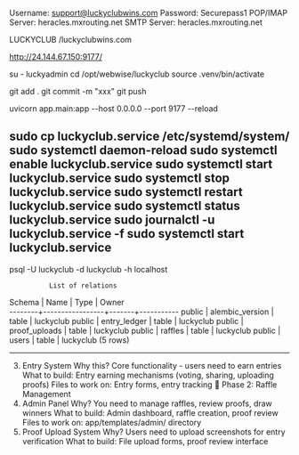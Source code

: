 
Username:	support@luckyclubwins.com
Password:	Securepass1
POP/IMAP Server:	heracles.mxrouting.net
SMTP Server:	heracles.mxrouting.net

LUCKYCLUB /luckyclubwins.com

http://24.144.67.150:9177/

su - luckyadmin
cd /opt/webwise/luckyclub
source .venv/bin/activate

git add .
git commit -m "xxx"
git push

uvicorn app.main:app --host 0.0.0.0 --port 9177 --reload

sudo cp luckyclub.service /etc/systemd/system/
sudo systemctl daemon-reload
sudo systemctl enable luckyclub.service
sudo systemctl start luckyclub.service
sudo systemctl stop luckyclub.service
sudo systemctl restart luckyclub.service
sudo systemctl status luckyclub.service
sudo journalctl -u luckyclub.service -f
sudo systemctl start luckyclub.service
---------------------------------------------------
psql -U luckyclub -d luckyclub -h localhost

              List of relations
 Schema |      Name       | Type  |   Owner   
--------+-----------------+-------+-----------
 public | alembic_version | table | luckyclub
 public | entry_ledger    | table | luckyclub
 public | proof_uploads   | table | luckyclub
 public | raffles         | table | luckyclub
 public | users           | table | luckyclub
(5 rows)

-------------------------------------------------


3. Entry System
Why this? Core functionality - users need to earn entries
What to build: Entry earning mechanisms (voting, sharing, uploading proofs)
Files to work on: Entry forms, entry tracking
🎯 Phase 2: Raffle Management
4. Admin Panel
Why? You need to manage raffles, review proofs, draw winners
What to build: Admin dashboard, raffle creation, proof review
Files to work on: app/templates/admin/ directory
5. Proof Upload System
Why? Users need to upload screenshots for entry verification
What to build: File upload forms, proof review interface